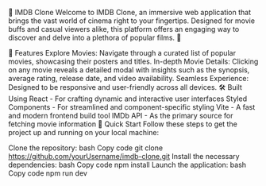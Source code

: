 🎥 IMDB Clone
Welcome to IMDB Clone, an immersive web application that brings the vast world of cinema right to your fingertips. Designed for movie buffs and casual viewers alike, this platform offers an engaging way to discover and delve into a plethora of popular films. 🍿

🌟 Features
Explore Movies: Navigate through a curated list of popular movies, showcasing their posters and titles.
In-depth Movie Details: Clicking on any movie reveals a detailed modal with insights such as the synopsis, average rating, release date, and video availability.
Seamless Experience: Designed to be responsive and user-friendly across all devices.
🛠️ Built Using
React - For crafting dynamic and interactive user interfaces
Styled Components - For streamlined and component-specific styling
Vite - A fast and modern frontend build tool
IMDb API - As the primary source for fetching movie information
🚀 Quick Start
Follow these steps to get the project up and running on your local machine:

Clone the repository:
bash
Copy code
git clone https://github.com/yourUsername/imdb-clone.git
Install the necessary dependencies:
bash
Copy code
npm install
Launch the application:
bash
Copy code
npm run dev
